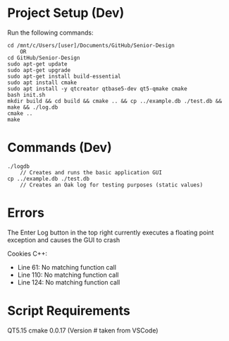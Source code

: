 # Project Setup (Dev)

Run the following commands:
```
cd /mnt/c/Users/[user]/Documents/GitHub/Senior-Design
    OR
cd GitHub/Senior-Design
sudo apt-get update
sudo apt-get upgrade
sudo apt-get install build-essential
sudo apt install cmake
sudo apt install -y qtcreator qtbase5-dev qt5-qmake cmake
bash init.sh
mkdir build && cd build && cmake .. && cp ../example.db ./test.db && make && ./log.db
cmake ..
make
```

# Commands (Dev)

```
./logdb
    // Creates and runs the basic application GUI
cp ../example.db ./test.db
    // Creates an Oak log for testing purposes (static values)
```

# Errors

The Enter Log button in the top right currently executes a floating point exception and causes the GUI to crash

Cookies C++:
- Line 61: No matching function call
- Line 110: No matching function call
- Line 124: No matching function call

# Script Requirements

QT5.15
cmake 0.0.17 (Version # taken from VSCode)
